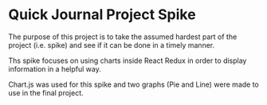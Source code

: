 # Quick Journal Project Spike
The purpose of this project is to take the assumed hardest part of the project (i.e. spike) and see if it can be done in a timely manner.

Ths spike focuses on using charts inside React Redux in order to display information in a helpful way.

Chart.js was used for this spike and two graphs (Pie and Line) were made to use in the final project.


